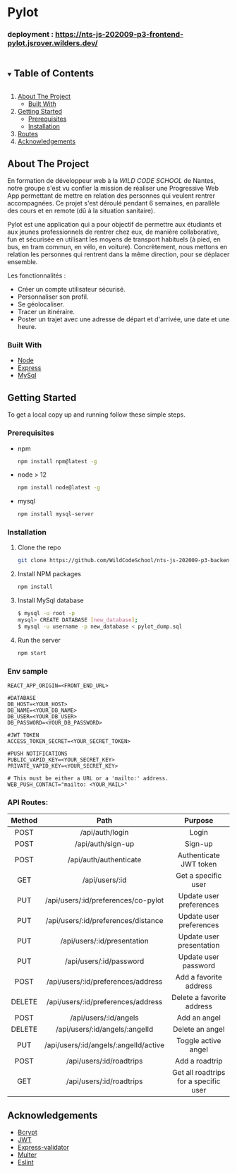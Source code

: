 # Pylot

### deployment : <https://nts-js-202009-p3-frontend-pylot.jsrover.wilders.dev/>

<!-- TABLE OF CONTENTS -->
<details open="open">
  <summary><h2 style="display: inline-block">Table of Contents</h2></summary>
  <ol>
    <li>
      <a href="#about-the-project">About The Project</a>
      <ul>
        <li><a href="#built-with">Built With</a></li>
      </ul>
    </li>
    <li>
      <a href="#getting-started">Getting Started</a>
      <ul>
        <li><a href="#prerequisites">Prerequisites</a></li>
        <li><a href="#installation">Installation</a></li>
      </ul>
    </li>
    <li><a href="#routes">Routes</a></li>
    <li><a href="#acknowledgements">Acknowledgements</a></li>
  </ol>
</details>

<!-- ABOUT THE PROJECT -->

## About The Project

En formation de développeur web à la _WILD CODE SCHOOL_ de Nantes, notre groupe s'est vu confier la mission de réaliser une Progressive Web App permettant de mettre en relation des personnes qui veulent rentrer accompagnées. Ce projet s'est déroulé pendant 6 semaines, en parallèle des cours et en remote (dû à la situation sanitaire).

Pylot est une application qui a pour objectif de permettre aux étudiants et aux jeunes professionnels de rentrer chez eux, de manière collaborative, fun et sécurisée en utilisant les moyens de transport habituels (à pied, en bus, en tram commun, en vélo, en voiture). Concrètement, nous mettons en relation les personnes qui rentrent dans la même direction, pour se déplacer ensemble.

Les fonctionnalités :

- Créer un compte utilisateur sécurisé.
- Personnaliser son profil.
- Se géolocaliser.
- Tracer un itinéraire.
- Poster un trajet avec une adresse de départ et d'arrivée, une date et une heure.

### Built With

- [Node](https://nodejs.org/)
- [Express](https://expressjs.com/)
- [MySql](https://www.mysql.com/)

<!-- GETTING STARTED -->

## Getting Started

To get a local copy up and running follow these simple steps.

### Prerequisites

- npm
  ```sh
  npm install npm@latest -g
  ```
- node > 12
  ```sh
  npm install node@latest -g
  ```
- mysql
  ```sh
  npm install mysql-server
  ```

### Installation

1. Clone the repo
   ```sh
   git clone https://github.com/WildCodeSchool/nts-js-202009-p3-backend-pylot.git
   ```
2. Install NPM packages
   ```sh
   npm install
   ```
3. Install MySql database
   ```sh
   $ mysql -u root -p
   mysql> CREATE DATABASE [new_database];
   $ mysql -u username -p new_database < pylot_dump.sql
   ```
4. Run the server
   ```sh
   npm start
   ```

<!-- ENV -->

### Env sample

```
REACT_APP_ORIGIN=<FRONT_END_URL>

#DATABASE
DB_HOST=<YOUR_HOST>
DB_NAME=<YOUR_DB_NAME>
DB_USER=<YOUR_DB_USER>
DB_PASSWORD=<YOUR_DB_PASSWORD>

#JWT TOKEN
ACCESS_TOKEN_SECRET=<YOUR_SECRET_TOKEN>

#PUSH NOTIFICATIONS
PUBLIC_VAPID_KEY=<YOUR_SECRET_KEY>
PRIVATE_VAPID_KEY=<YOUR_SECRET_KEY>

# This must be either a URL or a 'mailto:' address.
WEB_PUSH_CONTACT="mailto: <YOUR_MAIL>"
```

<!-- ROUTES -->

### API Routes:

| Method |                 Path                  |                Purpose                |
| :----: | :-----------------------------------: | :-----------------------------------: |
|  POST  |            /api/auth/login            |                 Login                 |
|  POST  |           /api/auth/sign-up           |                Sign-up                |
|  POST  |        /api/auth/authenticate         |        Authenticate JWT token         |
|  GET   |            /api/users/:id             |          Get a specific user          |
|  PUT   |  /api/users/:id/preferences/co-pylot  |        Update user preferences        |
|  PUT   |  /api/users/:id/preferences/distance  |        Update user preferences        |
|  PUT   |      /api/users/:id/presentation      |       Update user presentation        |
|  PUT   |        /api/users/:id/password        |         Update user password          |
|  POST  |  /api/users/:id/preferences/address   |        Add a favorite address         |
| DELETE |  /api/users/:id/preferences/address   |       Delete a favorite address       |
|  POST  |         /api/users/:id/angels         |             Add an angel              |
| DELETE |    /api/users/:id/angels/:angelId     |            Delete an angel            |
|  PUT   | /api/users/:id/angels/:angelId/active |          Toggle active angel          |
|  POST  |       /api/users/:id/roadtrips        |            Add a roadtrip             |
|  GET   |       /api/users/:id/roadtrips        | Get all roadtrips for a specific user |

<!-- ACKNOWLEDGEMENTS -->

## Acknowledgements

- [Bcrypt](https://www.bcrypt.fr/)
- [JWT](https://jwt.io/)
- [Express-validator](https://express-validator.github.io/docs/)
- [Multer](https://github.com/expressjs/multer)
- [Eslint](https://eslint.org/)
